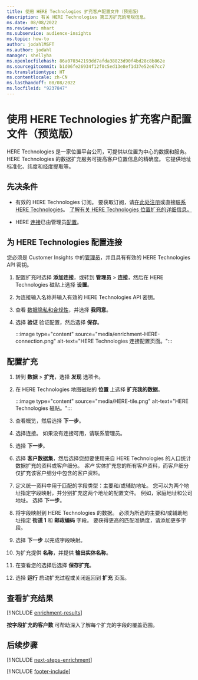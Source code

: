```yaml
---
title: 使用 HERE Technologies 扩充客户配置文件（预览版）
description: 有关 HERE Technologies 第三方扩充的常规信息。
ms.date: 08/08/2022
ms.reviewer: mhart
ms.subservice: audience-insights
ms.topic: how-to
author: jodahlMSFT
ms.author: jodahl
manager: shellyha
ms.openlocfilehash: 86a070342193dd7afda38823d90f4bd28c8b862e
ms.sourcegitcommit: b1d06fe26934f12f0c5ed13e8ef1d37e52e67cc7
ms.translationtype: HT
ms.contentlocale: zh-CN
ms.lasthandoff: 08/08/2022
ms.locfileid: "9237847"
---
```

# <a name="enrich-customer-profiles-with-here-technologies-preview"></a>使用 HERE Technologies 扩充客户配置文件（预览版）

HERE Technologies 是一家位置平台公司，可提供以位置为中心的数据和服务。 HERE Technologies 的数据扩充服务可提高客户位置信息的精确度。 它提供地址标准化、纬度和经度提取等。

## <a name="prerequisites"></a>先决条件

- 有效的 HERE Technologies 订阅。 要获取订阅，请[在此处注册](https://developer.here.com/sign-up?utm_medium=referral&utm_source=Microsoft-Dynamics-CI&create=Freemium-Basic)或直接[联系 HERE Technologies](https://developer.here.com/help?utm_medium=referral&utm_source=Microsoft-Dynamics-CI#how-can-we-help-you)。 [了解有关 HERE Technologies 位置扩充的详细信息。](https://developer.here.com/location-enrichment?cid=Dev-MicrosoftDynamics-DB-0-Dev-&utm_source=MicrosoftDynamics&utm_medium=referral&utm_campaign=Online_Dev_ReferralMicrosoft)

- HERE [连接](connections.md)已由管理员[配置](#configure-the-connection-for-here-technologies)。

## <a name="configure-the-connection-for-here-technologies"></a>为 HERE Technologies 配置连接

您必须是 Customer Insights 中的[管理员](permissions.md#admin)，并且具有有效的 HERE Technologies API 密钥。

1. 配置扩充时选择 **添加连接**，或转到 **管理员** > **连接**，然后在 HERE Technologies 磁贴上选择 **设置**。

1. 为连接输入名称并输入有效的 HERE Technologies API 密钥。

1. 查看 [数据隐私和合规性](connections.md#data-privacy-and-compliance)，并选择 **我同意**。

1. 选择 **验证** 验证配置，然后选择 **保存**。

   :::image type="content" source="media/enrichment-HERE-connection.png" alt-text="HERE Technologies 连接配置页面。":::

## <a name="configure-the-enrichment"></a>配置扩充

1. 转到 **数据** > **扩充**，选择 **发现** 选项卡。

1. 在 HERE Technologies 地图磁贴的 **位置** 上选择 **扩充我的数据**。

   :::image type="content" source="media/HERE-tile.png" alt-text="HERE Technologies 磁贴。":::

1. 查看概览，然后选择 **下一步**。

1. 选择连接。 如果没有连接可用，请联系管理员。

1. 选择 **下一步**。

1. 选择 **客户数据集**，然后选择您想要使用来自 HERE Technologies 的人口统计数据扩充的资料或客户细分。 *客户* 实体扩充您的所有客户资料，而客户细分仅扩充该客户细分中包含的客户资料。

1. 定义统一资料中用于匹配的字段类型：主要和/或辅助地址。 您可以为两个地址指定字段映射，并分别扩充这两个地址的配置文件。 例如，家庭地址和公司地址。 选择 **下一步**。

1. 将字段映射到 HERE Technologies 的数据。 必须为所选的主要和/或辅助地址指定 **街道 1** 和 **邮政编码** 字段。 要获得更高的匹配准确度，请添加更多字段。

1. 选择 **下一步** 以完成字段映射。

1. 为扩充提供 **名称**，并提供 **输出实体名称**。

1. 在查看您的选择后选择 **保存扩充**。

1. 选择 **运行** 启动扩充过程或关闭返回到 **扩充** 页面。

## <a name="view-enrichment-results"></a>查看扩充结果

[!INCLUDE [enrichment-results](includes/enrichment-results.md)]

**按字段扩充的客户数** 可帮助深入了解每个扩充的字段的覆盖范围。

## <a name="next-steps"></a>后续步骤

[!INCLUDE [next-steps-enrichment](includes/next-steps-enrichment.md)]

[!INCLUDE [footer-include](includes/footer-banner.md)]
